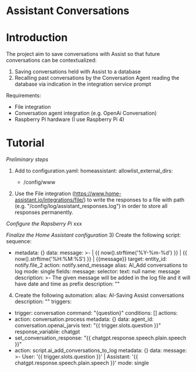 # Assistant Conversations


# Introduction
The project aim to save conversations with Assist so that future conversations can be contextualized:
1.	Saving conversations held with Assist to a database
2.	Recalling past conversations by the Conversation Agent reading the database via indication in the integration service prompt

Requirements:
- File integration
- Conversation agent integration (e.g. OpenAi Conversation)
- Raspberry Pi hardware (I use Raspberry Pi 4)


# Tutorial
*Preliminary steps*
1) Add to configuration.yaml:
  homeassistant:
    allowlist_external_dirs:
      - /config/www

2) Use the File integration (https://www.home-assistant.io/integrations/file/) to write the responses to a file with path (e.g. "/config/log/assistant_responses.log") in order to store all responses permanently.


*Configure the Rapsberry Pi*
xxx


*Finalize the Home Assistant configuration*
3) Create the following script:
   sequence:
  - metadata: {}
    data:
      message: >-
        | {{ now().strftime('%Y-%m-%d') }} | {{ now().strftime('%H:%M:%S') }} |
        {{message}}
    target:
      entity_id: notify.file_2
    action: notify.send_message
alias: AI_Add conversations to log
mode: single
fields:
  message:
    selector:
      text: null
    name: message
    description: >-
      The given message will be added in the log file and it will have date and
      time as prefix
description: ""

4) Create the following automation:
alias: AI-Saving Assist conversations
description: ""
triggers:
  - trigger: conversation
    command: "{question}"
conditions: []
actions:
  - action: conversation.process
    metadata: {}
    data:
      agent_id: conversation.openai_jarvis
      text: "{{ trigger.slots.question }}"
    response_variable: chatgpt
  - set_conversation_response: "{{ chatgpt.response.speech.plain.speech }}"
  - action: script.ai_add_conversations_to_log
    metadata: {}
    data:
      message: >-
        User: '{{ trigger.slots.question }}' | Assistant: '{{
        chatgpt.response.speech.plain.speech }}'
mode: single
